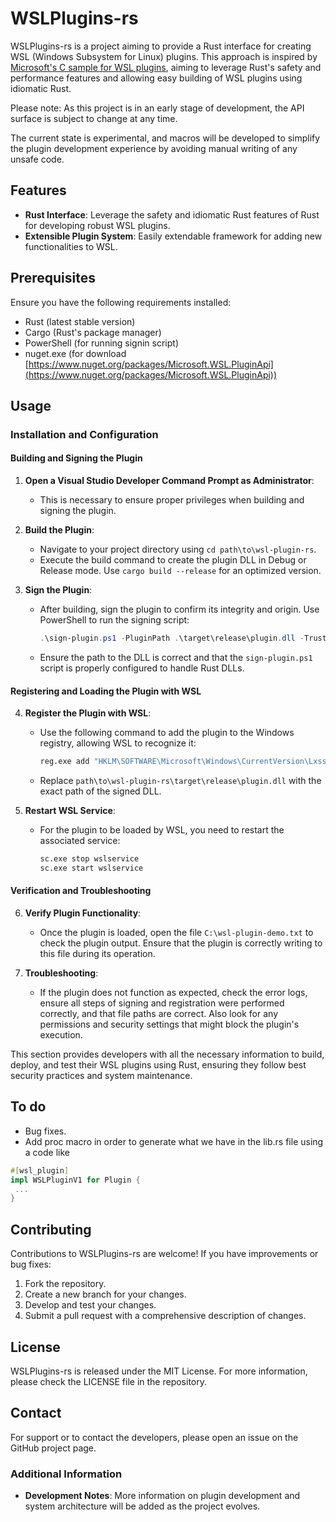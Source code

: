 # WSLPlugins-rs

WSLPlugins-rs is a project aiming to provide a Rust interface for creating WSL (Windows Subsystem for Linux) plugins. This approach is inspired by [Microsoft's C sample for WSL plugins](https://github.com/microsoft/wsl-plugin-sample), aiming to leverage Rust's safety and performance features and allowing easy building of WSL plugins using idiomatic Rust.

Please note: As this project is in an early stage of development, the API surface is subject to change at any time.

The current state is experimental, and macros will be developed to simplify the plugin development experience by avoiding manual writing of any unsafe code.

## Features

- **Rust Interface**: Leverage the safety and idiomatic Rust features of Rust for developing robust WSL plugins.
- **Extensible Plugin System**: Easily extendable framework for adding new functionalities to WSL.

## Prerequisites

Ensure you have the following requirements installed:

- Rust (latest stable version)
- Cargo (Rust's package manager)
- PowerShell (for running signin script)
- nuget.exe (for download [https://www.nuget.org/packages/Microsoft.WSL.PluginApi](https://www.nuget.org/packages/Microsoft.WSL.PluginApi))

## Usage

### Installation and Configuration

#### Building and Signing the Plugin

1. **Open a Visual Studio Developer Command Prompt as Administrator**:

   - This is necessary to ensure proper privileges when building and signing the plugin.

2. **Build the Plugin**:

   - Navigate to your project directory using `cd path\to\wsl-plugin-rs`.
   - Execute the build command to create the plugin DLL in Debug or Release mode. Use `cargo build --release` for an optimized version.

3. **Sign the Plugin**:
   - After building, sign the plugin to confirm its integrity and origin. Use PowerShell to run the signing script:
     ```powershell
     .\sign-plugin.ps1 -PluginPath .\target\release\plugin.dll -Trust
     ```
   - Ensure the path to the DLL is correct and that the `sign-plugin.ps1` script is properly configured to handle Rust DLLs.

#### Registering and Loading the Plugin with WSL

4. **Register the Plugin with WSL**:

   - Use the following command to add the plugin to the Windows registry, allowing WSL to recognize it:
     ```cmd
     reg.exe add "HKLM\SOFTWARE\Microsoft\Windows\CurrentVersion\Lxss\Plugins" /v wsl-plugin-rs /d path\to\wsl-plugin-rs\target\release\plugin.dll /t reg_sz
     ```
   - Replace `path\to\wsl-plugin-rs\target\release\plugin.dll` with the exact path of the signed DLL.

5. **Restart WSL Service**:
   - For the plugin to be loaded by WSL, you need to restart the associated service:
     ```cmd
     sc.exe stop wslservice
     sc.exe start wslservice
     ```

#### Verification and Troubleshooting

6. **Verify Plugin Functionality**:

   - Once the plugin is loaded, open the file `C:\wsl-plugin-demo.txt` to check the plugin output. Ensure that the plugin is correctly writing to this file during its operation.

7. **Troubleshooting**:
   - If the plugin does not function as expected, check the error logs, ensure all steps of signing and registration were performed correctly, and that file paths are correct. Also look for any permissions and security settings that might block the plugin's execution.

This section provides developers with all the necessary information to build, deploy, and test their WSL plugins using Rust, ensuring they follow best security practices and system maintenance.

## To do

- Bug fixes.
- Add proc macro in order to generate what we have in the lib.rs file using a code like

```rust
#[wsl_plugin]
impl WSLPluginV1 for Plugin {
 ...
}
```

## Contributing

Contributions to WSLPlugins-rs are welcome! If you have improvements or bug fixes:

1. Fork the repository.
2. Create a new branch for your changes.
3. Develop and test your changes.
4. Submit a pull request with a comprehensive description of changes.

## License

WSLPlugins-rs is released under the MIT License. For more information, please check the LICENSE file in the repository.

## Contact

For support or to contact the developers, please open an issue on the GitHub project page.

### Additional Information

- **Development Notes**: More information on plugin development and system architecture will be added as the project evolves.
